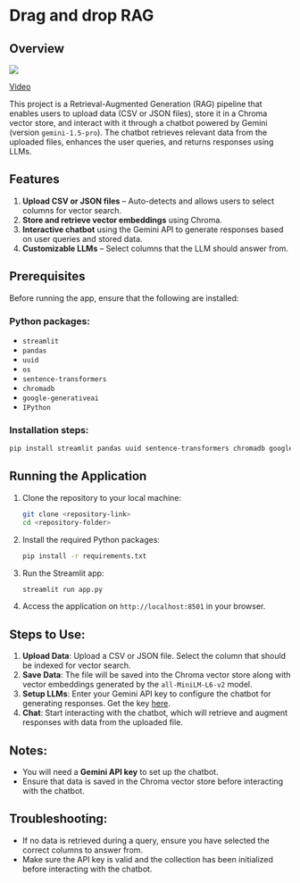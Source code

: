 # Drag and drop RAG

## Overview

![](https://storage.googleapis.com/mle-courses-prod/users/61b6fa1ba83a7e37c8309756/private-files/5d2762e0-84a4-11ef-80c6-c1c8552cee67-Screen_Shot_2024_10_07_at_19.03.57.png)

[Video](https://storage.googleapis.com/mle-courses-prod/users/61b6fa1ba83a7e37c8309756/private-files/e08c5de0-852e-11ef-b095-cf36210a4279-drop_rag_gif.gif)

This project is a Retrieval-Augmented Generation (RAG) pipeline that enables users to upload data (CSV or JSON files), store it in a Chroma vector store, and interact with it through a chatbot powered by Gemini (version `gemini-1.5-pro`). The chatbot retrieves relevant data from the uploaded files, enhances the user queries, and returns responses using LLMs.

## Features
1. **Upload CSV or JSON files** – Auto-detects and allows users to select columns for vector search.
2. **Store and retrieve vector embeddings** using Chroma.
3. **Interactive chatbot** using the Gemini API to generate responses based on user queries and stored data.
4. **Customizable LLMs** – Select columns that the LLM should answer from.

## Prerequisites
Before running the app, ensure that the following are installed:

### Python packages:
- `streamlit`
- `pandas`
- `uuid`
- `os`
- `sentence-transformers`
- `chromadb`
- `google-generativeai`
- `IPython`

### Installation steps:
```bash
pip install streamlit pandas uuid sentence-transformers chromadb google-generativeai IPython
```

## Running the Application
1. Clone the repository to your local machine:
   ```bash
   git clone <repository-link>
   cd <repository-folder>
   ```

2. Install the required Python packages:
   ```bash
   pip install -r requirements.txt
   ```

3. Run the Streamlit app:
   ```bash
   streamlit run app.py
   ```

4. Access the application on `http://localhost:8501` in your browser.

## Steps to Use:
1. **Upload Data**: Upload a CSV or JSON file. Select the column that should be indexed for vector search.
2. **Save Data**: The file will be saved into the Chroma vector store along with vector embeddings generated by the `all-MiniLM-L6-v2` model.
3. **Setup LLMs**: Enter your Gemini API key to configure the chatbot for generating responses. Get the key [here](https://aistudio.google.com/app/apikey).
4. **Chat**: Start interacting with the chatbot, which will retrieve and augment responses with data from the uploaded file.

## Notes:
- You will need a **Gemini API key** to set up the chatbot.
- Ensure that data is saved in the Chroma vector store before interacting with the chatbot.

## Troubleshooting:
- If no data is retrieved during a query, ensure you have selected the correct columns to answer from.
- Make sure the API key is valid and the collection has been initialized before interacting with the chatbot.

